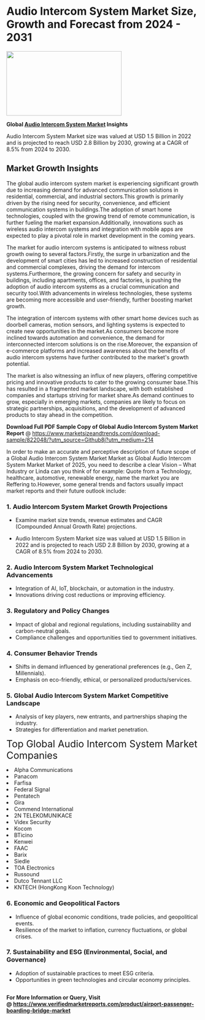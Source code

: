 <H1>Audio Intercom System Market Size, Growth and Forecast from 2024 - 2031</H1><img class="aligncenter size-medium wp-image-584254" src="https://thirdeyenews.in/wp-content/uploads/2024/09/Global-Market-Research-300x168.jpeg" alt="" width="300" height="168" /><p><strong>Global&nbsp;<a href="https://www.marketsizeandtrends.com/download-sample/822048/?utm_source=Github8j?utm_medium=214">Audio Intercom System Market</a> Insights</strong></p><p>Audio Intercom System Market size was valued at USD 1.5 Billion in 2022 and is projected to reach USD 2.8 Billion by 2030, growing at a CAGR of 8.5% from 2024 to 2030.</p><p><h2>Market Growth Insights</h2> <p>The global audio intercom system market is experiencing significant growth due to increasing demand for advanced communication solutions in residential, commercial, and industrial sectors.This growth is primarily driven by the rising need for security, convenience, and efficient communication systems in buildings.The adoption of smart home technologies, coupled with the growing trend of remote communication, is further fueling the market expansion.Additionally, innovations such as wireless audio intercom systems and integration with mobile apps are expected to play a pivotal role in market development in the coming years.</p> <p>The market for audio intercom systems is anticipated to witness robust growth owing to several factors.Firstly, the surge in urbanization and the development of smart cities has led to increased construction of residential and commercial complexes, driving the demand for intercom systems.Furthermore, the growing concern for safety and security in buildings, including apartments, offices, and factories, is pushing the adoption of audio intercom systems as a crucial communication and security tool.With advancements in wireless technologies, these systems are becoming more accessible and user-friendly, further boosting market growth.</p> <p>The integration of intercom systems with other smart home devices such as doorbell cameras, motion sensors, and lighting systems is expected to create new opportunities in the market.As consumers become more inclined towards automation and convenience, the demand for interconnected intercom solutions is on the rise.Moreover, the expansion of e-commerce platforms and increased awareness about the benefits of audio intercom systems have further contributed to the market's growth potential.</p> <p>The market is also witnessing an influx of new players, offering competitive pricing and innovative products to cater to the growing consumer base.This has resulted in a fragmented market landscape, with both established companies and startups striving for market share.As demand continues to grow, especially in emerging markets, companies are likely to focus on strategic partnerships, acquisitions, and the development of advanced products to stay ahead in the competition.</p> <p><span class=""><strong>Download Full PDF Sample Copy of Global Audio Intercom System Market Report</strong> @ <a href="https://www.marketsizeandtrends.com/download-sample/822048/?utm_source=Github8j?utm_medium=214" target="_blank">https://www.marketsizeandtrends.com/download-sample/822048/?utm_source=Github8j?utm_medium=214</a></span></p><p>In order to make an accurate and perceptive description of future scope of a Global&nbsp;Audio Intercom System Market Market as Global&nbsp;Audio Intercom System Market Market of 2025, you need to describe a clear Vision &ndash; What Industry or Linda can you think of for example: Quote from a Technology, healthcare, automotive, renewable energy, name the market you are Reffering to.However, some general trends and factors usually impact market reports and their future outlook include:</p><h3>1.&nbsp;<strong>Audio Intercom System Market Growth Projections</strong></h3><ul><li>Examine market size trends, revenue estimates and CAGR (Compounded Annual Growth Rate) projections.</li><li><p>Audio Intercom System Market size was valued at USD 1.5 Billion in 2022 and is projected to reach USD 2.8 Billion by 2030, growing at a CAGR of 8.5% from 2024 to 2030.</p></li></ul><h3>2.&nbsp;<strong>Audio Intercom System Market Technological Advancements</strong></h3><ul><li>Integration of AI, IoT, blockchain, or automation in the industry.</li><li>Innovations driving cost reductions or improving efficiency.</li></ul><h3>3.&nbsp;<strong>Regulatory and Policy Changes</strong></h3><ul><li>Impact of global and regional regulations, including sustainability and carbon-neutral goals.</li><li>Compliance challenges and opportunities tied to government initiatives.</li></ul><h3>4.&nbsp;<strong>Consumer Behavior Trends</strong></h3><ul><li>Shifts in demand influenced by generational preferences (e.g., Gen Z, Millennials).</li><li>Emphasis on eco-friendly, ethical, or personalized products/services.</li></ul><h3>5.&nbsp;<strong>Global Audio Intercom System Market Competitive Landscape</strong></h3><ul><li>Analysis of key players, new entrants, and partnerships shaping the industry.</li><li>Strategies for differentiation and market penetration.</li></ul><p data-pm-slice="1 1 []"><span style="color: inherit; font-family: inherit; font-size: 25px;">Top Global Audio Intercom System Market Companies</span></p><div class="" data-test-id=""><p><li>Alpha Communications</li><li> Panacom</li><li> Farfisa</li><li> Federal Signal</li><li> Pentatech</li><li> Gira</li><li> Commend International</li><li> 2N TELEKOMUNIKACE</li><li> Videx Security</li><li> Kocom</li><li> BTicino</li><li> Kenwei</li><li> FAAC</li><li> Barix</li><li> Siedle</li><li> TOA Electronics</li><li> Russound</li><li> Dutco Tennant LLC</li><li> KNTECH (HongKong Koon Technology)</li></p></div><h3>6.&nbsp;<strong>Economic and Geopolitical Factors</strong></h3><ul><li>Influence of global economic conditions, trade policies, and geopolitical events.</li><li>Resilience of the market to inflation, currency fluctuations, or global crises.</li></ul><h3>7.&nbsp;<strong>Sustainability and ESG (Environmental, Social, and Governance)</strong></h3><ul><li>Adoption of sustainable practices to meet ESG criteria.</li><li>Opportunities in green technologies and circular economy principles.</li></ul><h2><strong style="font-size: 14px;">For More Information or Query, Visit @&nbsp;</strong><a style="background-color: #ffffff; font-size: 14px;" href="https://www.marketsizeandtrends.com/report/audio-intercom-system-market/" target="_blank">https://www.verifiedmarketreports.com/product/airport-passenger-boarding-bridge-market</a></h2>